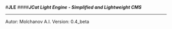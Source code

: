 #**JLE**
####***JCat Light Engine - Simplified and Lightweight CMS***

----------

Autor: Molchanov A.I.
Version: 0.4_beta
